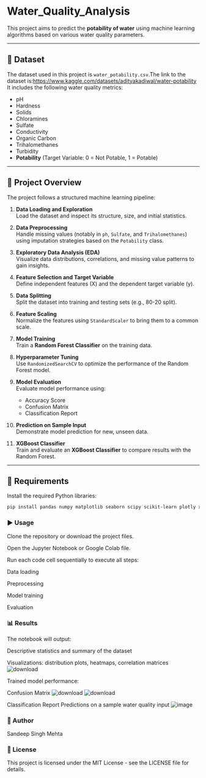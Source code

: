 # Water_Quality_Analysis

This project aims to predict the **potability of water** using machine learning algorithms based on various water quality parameters.

---

## 📂 Dataset

The dataset used in this project is `water_potability.csv`.The link to the dataset is:https://www.kaggle.com/datasets/adityakadiwal/water-potability  
It includes the following water quality metrics:

- pH
- Hardness
- Solids
- Chloramines
- Sulfate
- Conductivity
- Organic Carbon
- Trihalomethanes
- Turbidity
- **Potability** (Target Variable: 0 = Not Potable, 1 = Potable)

---

## 📌 Project Overview

The project follows a structured machine learning pipeline:

1. **Data Loading and Exploration**  
   Load the dataset and inspect its structure, size, and initial statistics.

2. **Data Preprocessing**  
   Handle missing values (notably in `ph`, `Sulfate`, and `Trihalomethanes`) using imputation strategies based on the `Potability` class.

3. **Exploratory Data Analysis (EDA)**  
   Visualize data distributions, correlations, and missing value patterns to gain insights.

4. **Feature Selection and Target Variable**  
   Define independent features (X) and the dependent target variable (y).

5. **Data Splitting**  
   Split the dataset into training and testing sets (e.g., 80-20 split).

6. **Feature Scaling**  
   Normalize the features using `StandardScaler` to bring them to a common scale.

7. **Model Training**  
   Train a **Random Forest Classifier** on the training data.

8. **Hyperparameter Tuning**  
   Use `RandomizedSearchCV` to optimize the performance of the Random Forest model.

9. **Model Evaluation**  
   Evaluate model performance using:
   - Accuracy Score
   - Confusion Matrix
   - Classification Report

10. **Prediction on Sample Input**  
    Demonstrate model prediction for new, unseen data.

11. **XGBoost Classifier**  
    Train and evaluate an **XGBoost Classifier** to compare results with the Random Forest.

---

## 🧰 Requirements

Install the required Python libraries:

```bash
pip install pandas numpy matplotlib seaborn scipy scikit-learn plotly xgboost
```
### ▶️ Usage
Clone the repository or download the project files.

Open the Jupyter Notebook or Google Colab file.

Run each code cell sequentially to execute all steps:

Data loading

Preprocessing

Model training

Evaluation

### 📊 Results
The notebook will output:

Descriptive statistics and summary of the dataset

Visualizations: distribution plots, heatmaps, correlation matrices
![download](https://github.com/user-attachments/assets/df13d955-0329-4b86-a4e5-d2455ecb3d14)

Trained model performance:

Confusion Matrix
![download](https://github.com/user-attachments/assets/c2f75f3c-6a99-4221-89e9-5dea5ccb0ee7)
![download](https://github.com/user-attachments/assets/651f496f-d353-4f5c-a6ff-b1ab04312efa)

Classification Report
Predictions on a sample water quality input
![image](https://github.com/user-attachments/assets/896565e0-04a0-41c8-b215-37ac036b686d)

### 👤 Author
Sandeep Singh Mehta
### 📎 License
This project is licensed under the MIT License - see the LICENSE file for details.

